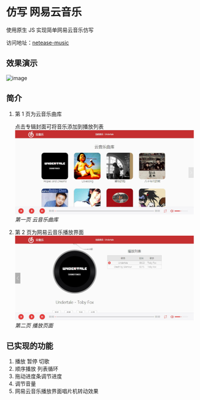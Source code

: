# 仿写 网易云音乐

使用原生 JS 实现简单网易云音乐仿写

访问地址：[netease-music](https://heal6.github.io/netease-music/)<br>

## 效果演示

![image](./demos/demostration.gif)<br>

## 简介

1. 第 1 页为云音乐曲库

   点击专辑封面可将音乐添加到播放列表
   <br>![image](./demos/page1.jpg)<br>_第一页 云音乐曲库_<br>

2. 第 2 页为网易云音乐播放界面
   <br>![image](./demos/page2.jpg)<br>_第二页 播放页面_<br>

## 已实现的功能

1. 播放 暂停 切歌
2. 顺序播放 列表循环
3. 拖动进度条调节进度
4. 调节音量
5. 网易云音乐播放界面唱片机转动效果
